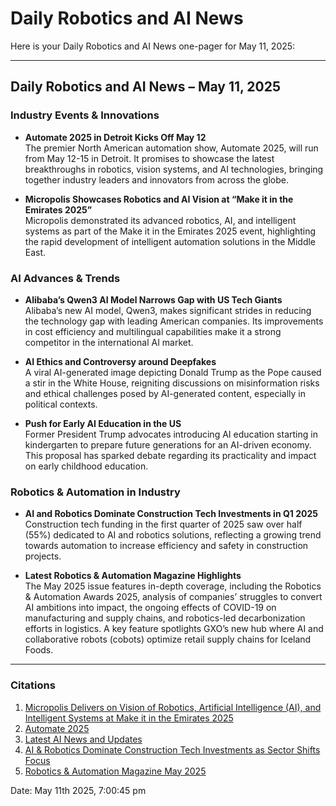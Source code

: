 # Daily Robotics and AI News

Here is your Daily Robotics and AI News one-pager for May 11, 2025:

---

## Daily Robotics and AI News – May 11, 2025

### Industry Events & Innovations

- **Automate 2025 in Detroit Kicks Off May 12**  
The premier North American automation show, Automate 2025, will run from May 12-15 in Detroit. It promises to showcase the latest breakthroughs in robotics, vision systems, and AI technologies, bringing together industry leaders and innovators from across the globe.

- **Micropolis Showcases Robotics and AI Vision at “Make it in the Emirates 2025”**  
Micropolis demonstrated its advanced robotics, AI, and intelligent systems as part of the Make it in the Emirates 2025 event, highlighting the rapid development of intelligent automation solutions in the Middle East.

### AI Advances & Trends

- **Alibaba’s Qwen3 AI Model Narrows Gap with US Tech Giants**  
Alibaba’s new AI model, Qwen3, makes significant strides in reducing the technology gap with leading American companies. Its improvements in cost efficiency and multilingual capabilities make it a strong competitor in the international AI market.

- **AI Ethics and Controversy around Deepfakes**  
A viral AI-generated image depicting Donald Trump as the Pope caused a stir in the White House, reigniting discussions on misinformation risks and ethical challenges posed by AI-generated content, especially in political contexts.

- **Push for Early AI Education in the US**  
Former President Trump advocates introducing AI education starting in kindergarten to prepare future generations for an AI-driven economy. This proposal has sparked debate regarding its practicality and impact on early childhood education.

### Robotics & Automation in Industry

- **AI and Robotics Dominate Construction Tech Investments in Q1 2025**  
Construction tech funding in the first quarter of 2025 saw over half (55%) dedicated to AI and robotics solutions, reflecting a growing trend towards automation to increase efficiency and safety in construction projects.

- **Latest Robotics & Automation Magazine Highlights**  
The May 2025 issue features in-depth coverage, including the Robotics & Automation Awards 2025, analysis of companies’ struggles to convert AI ambitions into impact, the ongoing effects of COVID-19 on manufacturing and supply chains, and robotics-led decarbonization efforts in logistics. A key feature spotlights GXO’s new hub where AI and collaborative robots (cobots) optimize retail supply chains for Iceland Foods.

---

### Citations

1. [Micropolis Delivers on Vision of Robotics, Artificial Intelligence (AI), and Intelligent Systems at Make it in the Emirates 2025](https://www.globenewswire.com/news-release/2025/05/07/3076197/0/en/Micropolis-Delivers-on-Vision-of-Robotics-Artificial-Intelligence-AI-and-Intelligent-Systems-at-Make-it-in-the-Emirates-2025.html)
2. [Automate 2025](https://ifr.org/event/automate-2025)
3. [Latest AI News and Updates](https://www.crescendo.ai/news/latest-ai-news-and-updates)
4. [AI & Robotics Dominate Construction Tech Investments as Sector Shifts Focus](https://www.constructionowners.com/news/ai-robotics-dominate-construction-tech-investments-as-sector-shifts-focus)
5. [Robotics & Automation Magazine May 2025](https://www.roboticsandautomationmagazine.co.uk/digital-magazines/robotics-automation-may-2025.html)

Date: May 11th 2025, 7:00:45 pm